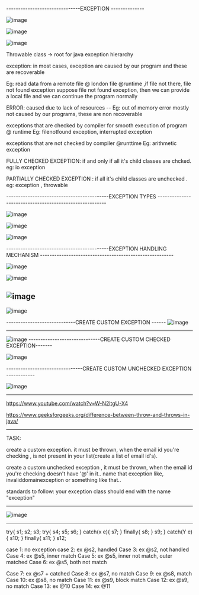 -------------------------------EXCEPTION --------------

![image](https://github.com/ragaPriya224/references/assets/90038032/e9362641-88c0-447e-a53b-6f1f47699150)

![image](https://github.com/ragaPriya224/references/assets/90038032/47bb4c9e-3d77-4b2f-b6fe-03552e98d5ea)


![image](https://github.com/ragaPriya224/references/assets/90038032/c5ad6f77-8094-4db8-8b1b-8d819bda7bf5)

Throwable class -> root for java exception hierarchy

exception: in most cases, exception are caused by our program and these are recoverable

Eg: read data from a remote file @ london file @runtime ,if file not there, file not found exception suppose file not found exception, then we can provide a local file and we can continue the program normally

ERROR:
caused due to lack of resources -- Eg: out of memory error mostly not caused by our programs, these are non recoverable

exceptions that are checked by compiler for smooth execution of program @ runtime Eg: filenotfound exception, interrupted exception

exceptions that are not checked by compiler @runttime Eg: arithmetic exception

FULLY CHECKED EXCEPTION: if and only if all it's child classes are chcked. eg: io exception 

PARTIALLY CHECKED EXCEPTION : if all it's child classes are unchecked . eg: exception , throwable 

-------------------------------------------EXCEPTION TYPES --------------------------------------------------------

![image](https://github.com/ragaPriya224/Dru23Batch1/assets/90038032/1542a2ae-4817-4d3f-aee3-028e15e41e51)

![image](https://github.com/ragaPriya224/Dru23Batch1/assets/90038032/b8c4d195-92e4-476f-a0b0-07842da99bde)


![image](https://github.com/ragaPriya224/Dru23Batch1/assets/90038032/e8cdb0fc-748f-4635-b619-858e7998d8ba)

-------------------------------------------EXCEPTION HANDLING MECHANISM --------------------------------------------------------

![image](https://github.com/ragaPriya224/Dru23Batch1/assets/90038032/26363467-c6c9-4a92-beda-2f2e951114c0)

![image](https://github.com/ragaPriya224/Dru23Batch1/assets/90038032/8f7216c2-6709-4b8d-afe6-f9385f0ac126)



![image](https://user-images.githubusercontent.com/90038032/220435835-98faf648-aa42-42c4-8f37-2c6a46425aaf.png)
-----------------------------------------
![image](https://user-images.githubusercontent.com/90038032/220435877-3ed2b572-d909-44f5-9f23-68d62de0c766.png)

-----------------------------CREATE CUSTOM EXCEPTION ------
![image](https://user-images.githubusercontent.com/90038032/220435952-5c760be0-df59-4d71-99ab-c2e56e7a074d.png)

-----------------------------------
![image](https://user-images.githubusercontent.com/90038032/220435999-5d763dd1-ecc1-41b5-9ed2-76f4be77b325.png)
------------------------------CREATE CUSTOM CHECKED EXCEPTION-------

![image](https://github.com/ragaPriya224/Dru23Batch1/assets/90038032/e3ac4bcb-648c-4bae-90d1-26c2c2138787)

--------------------------------CREATE CUSTOM UNCHECKED EXCEPTION ------------

![image](https://github.com/ragaPriya224/Dru23Batch1/assets/90038032/03f276f3-cbf0-4bb3-a6a1-cd48af9909b4)

-------------------------------------
https://www.youtube.com/watch?v=W-N2ltgU-X4

https://www.geeksforgeeks.org/difference-between-throw-and-throws-in-java/

----------------------------------



TASK:

create a custom exception. it must be thrown, when the email id you're checking , is not present in your list(create a list of email id's).

create a custom unchecked exception , it must be thrown, when the email id you're checking doesn't have '@' in it..
name that exception like, invaliddomainexception or something like that..

standards to follow:
your exception class should end with the name "exception"

------------------------------------------------------------------

![image](https://github.com/ragaPriya224/Dru23Batch2/assets/90038032/7a1ec142-4e13-4653-b86c-bef95c9014e8)

--------------------------------------------------------------

try{
s1;
s2;
s3;
 try{
 s4;
 s5;
 s6;
 }
 catch(x e){
 s7;
 }
 finally{
 s8;
 }
 s9;
}
catch(Y e){
s10;
}
finally{
s11;
}
s12;

case 1: no exception
case 2: ex @s2, handled
Case 3: ex @s2, not handled
Case 4: ex @s5, inner match
Case 5: ex @s5, inner not match, outer matched
Case 6: ex @s5, both not match

Case 7: ex @s7 + catched
Case 8: ex @s7, no match
Case 9: ex @s8, match
Case 10: ex @s8, no match
Case 11: ex @s9, block match
Case 12: ex @s9, no match 
Case 13: ex @10
Case 14: ex @11


